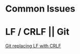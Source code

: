 # Common Issues

# LF / CRLF || Git

[Git replacing LF with CRLF](https://stackoverflow.com/questions/1967370/git-replacing-lf-with-crlf)
